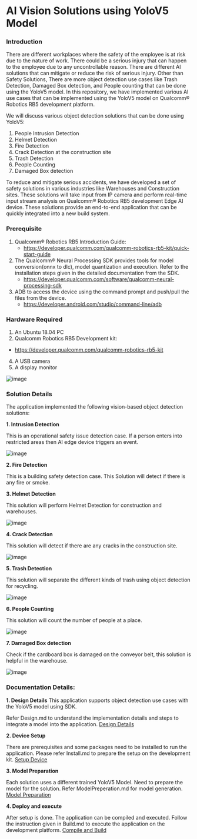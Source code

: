 # AI Vision Solutions using YoloV5 Model

### Introduction
There are different workplaces where the safety of the employee is at risk due to the nature of work. There could be a serious injury that can happen to the employee due to any uncontrollable reason. There are different AI solutions that can mitigate or reduce the risk of serious injury.
Other than Safety Solutions, There are more object detection use cases like Trash Detection, Damaged Box detection, and People counting that can be done using the YoloV5 model.
In this repository, we have implemented various AI use cases that can be implemented using the YoloV5 model on Qualcomm® Robotics RB5 development platform.

We will discuss various object detection solutions that can be done using YoloV5:
1. People Intrusion Detection
2. Helmet Detection
3. Fire Detection
4. Crack Detection at the construction site
5. Trash Detection
6. People Counting
7. Damaged Box detection

To reduce and mitigate serious accidents, we have developed a set of safety solutions in various industries like Warehouses and Construction sites. These solutions will take input from IP camera and perform real-time input stream analysis on Qualcomm® Robotics RB5 development Edge AI device. These solutions provide an end-to-end application that can be quickly integrated into a new build system.

### Prerequisite
1.  Qualcomm® Robotics RB5 Introduction Guide: 
    * https://developer.qualcomm.com/qualcomm-robotics-rb5-kit/quick-start-guide
2.  The Qualcomm® Neural Processing SDK provides tools for model conversion(onnx to dlc), model quantization and execution. 
Refer to the installation steps given in the detailed documentation from the SDK.
    * https://developer.qualcomm.com/software/qualcomm-neural-processing-sdk
3.  ADB to access the device using the command prompt and push/pull the files from the device.
    * https://developer.android.com/studio/command-line/adb

### Hardware Required

1.	An Ubuntu 18.04 PC
2.	Qualcomm Robotics RB5 Development kit:
   * https://developer.qualcomm.com/qualcomm-robotics-rb5-kit
4.	A USB camera
5.	A display monitor

![image](https://user-images.githubusercontent.com/131336334/237058961-9a0825db-8873-441b-abe2-8a62d5a0f85e.png)

### Solution Details
The application implemented the following vision-based object detection solutions:

**1. Intrusion Detection**

This is an operational safety issue detection case. If a person enters into restricted areas then AI edge device triggers an event.

![image](https://github.com/quic/sample-apps-for-robotics-platforms/assets/131336334/b2a395f7-f2c9-4b7f-a671-00bdd78d7936)

**2. Fire Detection**

This is a building safety detection case. This Solution will detect if there is any fire or smoke. 

**3. Helmet Detection**

This solution will perform Helmet Detection for construction and warehouses.

![image](https://github.com/quic/sample-apps-for-robotics-platforms/assets/131336334/20f9d920-924c-4207-9441-9641322c8412)

**4. Crack Detection**

This solution will detect if there are any cracks in the construction site.

![image](https://github.com/quic/sample-apps-for-robotics-platforms/assets/131336334/b140330f-12e6-4f63-b83f-88dd5708f086)

**5. Trash Detection**

This solution will separate the different kinds of trash using object detection for recycling.

![image](https://github.com/quic/sample-apps-for-robotics-platforms/assets/131336334/b97c496c-d66a-46da-a8eb-c20d02ad1f4e)

**6. People Counting**

This solution will count the number of people at a place. 

![image](https://github.com/quic/sample-apps-for-robotics-platforms/assets/131336334/beaccd8e-67a2-4319-9582-c8f983f70aaf)

**7. Damaged Box detection**

Check if the cardboard box is damaged on the conveyor belt, this solution is helpful in the warehouse.

![image](https://github.com/quic/sample-apps-for-robotics-platforms/assets/131336334/79d40399-d8a5-47f6-bb0d-d0e9e64a4195)

### Documentation Details:

**1. Design Details**
This application supports object detection use cases with the YoloV5 model using SDK.

Refer Design.md to understand the implementation details and steps to integrate a model into the application.
[Design Details](./docs/DesignDetails.md)

**2. Device Setup**

There are prerequisites and some packages need to be installed to run the application. Please refer Install.md to prepare the setup on the development kit.
[Setup Device](./docs/SetupDevice.md)

**3. Model Preparation**

Each solution uses a different trained YoloV5 Model. Need to prepare the model for the solution. Refer ModelPreperation.md for model generation.
[Model Preparation](./docs/ModelPreperation.md)

**4. Deploy and execute**

After setup is done. The application can be compiled and executed. Follow the instruction given in Build.md to execute the application on the development platform.
[Compile and Build](./docs/Build.md)

